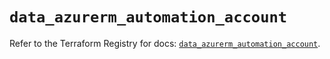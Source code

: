 # `data_azurerm_automation_account`

Refer to the Terraform Registry for docs: [`data_azurerm_automation_account`](https://registry.terraform.io/providers/hashicorp/azurerm/4.39.0/docs/data-sources/automation_account).
